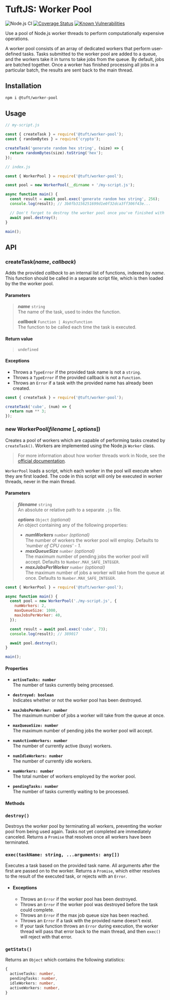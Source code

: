 # TuftJS: Worker Pool

![Node.js CI](https://github.com/tuftjs/worker-pool/workflows/Node.js%20CI/badge.svg)
[![Coverage Status](https://coveralls.io/repos/github/tuftjs/worker-pool/badge.svg?branch=master)](https://coveralls.io/github/tuftjs/worker-pool?branch=master)
[![Known Vulnerabilities](https://snyk.io/test/github/tuftjs/worker-pool/badge.svg?targetFile=package.json)](https://snyk.io/test/github/rav2040/rollup-plugin-scrub?targetFile=package.json)

Use a pool of Node.js worker threads to perform computationally expensive operations.

A worker pool consists of an array of dedicated workers that perform user-defined tasks. Tasks submitted to the worker pool are added to a queue, and the workers take it in turns to take jobs from the queue. By default, jobs are batched together. Once a worker has finished processing all jobs in a particular batch, the results are sent back to the main thread.  

## Installation

```bash
npm i @tuft/worker-pool
```

## Usage

```js
// my-script.js

const { createTask } = require('@tuft/worker-pool');
const { randomBytes } = require('crypto');

createTask('generate random hex string', (size) => {
  return randomBytes(size).toString('hex');
});
```

```js
// index.js

const { WorkerPool } = require('@tuft/worker-pool');

const pool = new WorkerPool(__dirname + '/my-script.js');

async function main() {
  const result = await pool.exec('generate random hex string', 256);
  console.log(result); // 3b0fb3156251699d1e0f32dca3ff306f43e...

  // Don't forget to destroy the worker pool once you've finished with it.
  await pool.destroy();
}

main();
```

## API

### createTask(*name*, *callback*)

Adds the provided *callback* to an internal list of functions, indexed by *name*. This function should be called in a separate script file, which is then loaded by the the worker pool.

#### Parameters

>***name*** `string`  
>The name of the task, used to index the function.
>
>***callback*** `Function | AsyncFunction`  
>The function to be called each time the task is executed.

#### Return value

>`undefined`

#### Exceptions

* Throws a `TypeError` if the provided task name is not a `string`.
* Throws a `TypeError` if the provided callback is not a `Function`.
* Throws an `Error` if a task with the provided name has already been created.

```js
const { createTask } = require('@tuft/worker-pool');

createTask('cube', (num) => {
  return num ** 3;
});
```

### new WorkerPool(*filename* [, *options*])

Creates a pool of workers which are capable of performing tasks created by `createTask()`. Workers are implemented using the Node.js `Worker` class. 

>For more information about how worker threads work in Node, see the [official documentation](https://nodejs.org/dist/latest-v12.x/docs/api/worker_threads.html).

`WorkerPool` loads a script, which each worker in the pool will execute when they are first loaded. The code in this script will only be executed in worker threads, never in the main thread.

#### Parameters

>***filename*** `string`  
>An absolute or relative path to a separate `.js` file.
>
>***options*** `Object` *(optional)*  
>An object containing any of the following properties:
> * ***numWorkers*** `number` *(optional)*  
>   The number of workers the worker pool will employ. Defaults to *'number of CPU cores' - 1*.
> * ***maxQueueSize*** `number` *(optional)*  
>   The maximum number of pending jobs the worker pool will accept. Defaults to `Number.MAX_SAFE_INTEGER`.
> * ***maxJobsPerWorker*** `number` *(optional)*  
>   The maximum number of jobs a worker will take from the queue at once. Defaults to `Number.MAX_SAFE_INTEGER`.

```js
const { WorkerPool } = require('@tuft/worker-pool');

async function main() {
  const pool = new WorkerPool('./my-script.js', {
    numWorkers: 2,
    maxQueueSize: 1000,
    maxJobsPerWorker: 40,
  });

  const result = await pool.exec('cube', 73);
  console.log(result); // 389017

  await pool.destroy();
}

main();
```

#### Properties

* **`activeTasks: number`**  
The number of tasks currently being processed.

* **`destroyed: boolean`**  
Indicates whether or not the worker pool has been destroyed.

* **`maxJobsPerWorker: number`**  
The maximum number of jobs a worker will take from the queue at once.

* **`maxQueueSize: number`**  
The maximum number of pending jobs the worker pool will accept.

* **`numActiveWorkers: number`**  
The number of currently active (busy) workers.

* **`numIdleWorkers: number`**  
The number of currently idle workers.

* **`numWorkers: number`**  
The total number of workers employed by the worker pool.

* **`pendingTasks: number`**  
The number of tasks currently waiting to be processed.

#### Methods

### `destroy()`  
Destroys the worker pool by terminating all workers, preventing the worker pool from being used again. Tasks not yet completed are immediately canceled. Returns a `Promise` that resolves once all workers have been terminated.

### `exec(taskName: string, ...arguments: any[])`  
Executes a task based on the provided task name. All arguments after the first are passed on to the worker. Returns a `Promise`, which either resolves to the result of the executed task, or rejects with an `Error`.

* #### Exceptions  
  * Throws an `Error` if the worker pool has been destroyed.
  * Throws an `Error` if the worker pool was destroyed before the task could complete.
  * Throws an `Error` if the max job queue size has been reached.
  * Throws an `Error` if a task with the provided name doesn't exist.
  * If your task function throws an `Error` during execution, the worker thread will pass that error back to the main thread, and then `exec()` will reject with that error.

### `getStats()`  
Returns an `Object` which contains the following statistics:
```ts
{
  activeTasks: number,
  pendingTasks: number,
  idleWorkers: number,
  activeWorkers: number,
}
```
